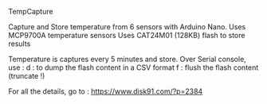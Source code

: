TempCapture

Capture and Store temperature from 6 sensors with Arduino Nano.
Uses MCP9700A temperature sensors
Uses CAT24M01 (128KB) flash to store results

Temperature is captures every 5 minutes and store.
Over Serial console, use :
d : to dump the flash content in a CSV format
f : flush the flash content (truncate !)

For all the details, go to : https://www.disk91.com/?p=2384

